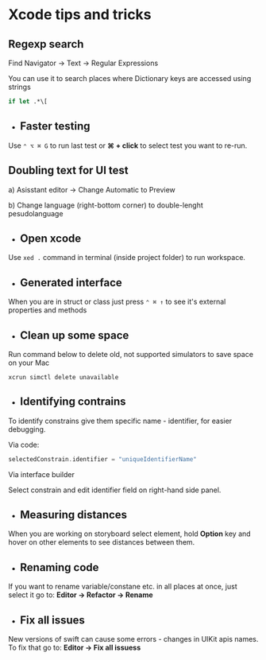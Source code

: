 # Xcode tips and tricks

## Regexp search

Find Navigator -> Text -> Regular Expressions

You can use it to search places where Dictionary keys are accessed using strings 


```swift
if let .*\[
```

* ## Faster testing 

Use ```⌃ ⌥ ⌘ G``` to run last test or **⌘ + click** to select test you want to re-run. 

## Doubling text for UI test

a) Asisstant editor -> Change Automatic to Preview

b) Change language (right-bottom corner) to double-lenght pesudolanguage

* ## Open xcode

Use ```xed .``` command in terminal (inside project folder) to run workspace.

* ## Generated interface

When you are in struct or class just press ```⌃ ⌘ ↑``` to see it's external properties and methods

* ## Clean up some space

Run command below to delete old, not supported simulators to save space on your Mac

``` xcrun simctl delete unavailable ```

* ## Identifying contrains

To identify constrains give them specific name - identifier, for easier debugging. 

Via code:

```swift
selectedConstrain.identifier = "uniqueIdentifierName"
```

Via interface builder 

Select constrain and edit identifier field on right-hand side panel. 

* ## Measuring distances

When you are working on storyboard select element, hold **Option** key and hover on other elements to see distances between them.

* ## Renaming code 

If you want to rename variable/constane etc. in all places at once, just select it go to: **Editor -> Refactor -> Rename**

* ## Fix all issues

New versions of swift can cause some errors - changes in UIKit apis names. To fix that go to: **Editor -> Fix all issuess**
